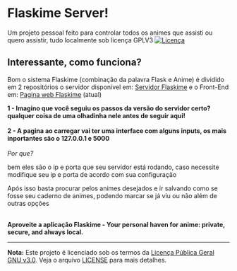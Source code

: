 # Flaskime Server!
Um projeto pessoal feito para controlar todos os animes que assisti ou quero assistir, tudo localmente sob licença GPLV3
[![Licença](https://www.gnu.org/graphics/gplv3-127x51.png)](https://www.gnu.org/licenses/gpl-3.0.html)

## Interessante, como funciona?
Bom o sistema Flaskime (combinação da palavra Flask e Anime) é dividido em 2 repositórios o servidor disponivel em:
<a href="https://github.com/Atn4s/Flaskime_server">Servidor Flaskime</a> 
e o Front-End em:
<a href="https://github.com/Atn4s/Flaskime_web">Pagina web Flaskime</a> (atual)

<b> 1 - Imagino que você seguiu os passos da versão do servidor certo? qualquer coisa de uma olhadinha nele antes de seguir aqui!</b>
<br>
<br>
<b> 2 - A pagina ao carregar vai ter uma interface com alguns inputs, os mais inportantes são o 127.0.0.1 e 5000</b>
<br>
<br>
<i> Por que? </i>
<br>
<p> bem eles são o ip e porta que seu servidor está rodando, caso necessite modifique seu ip e porta de acordo com sua configuração</p>
<p> Após isso basta procurar pelos animes desejados e ir salvando como se fosse seu caderno de animes, podendo marcar se já viu ou não além de outras opções</p>
<br>
<b> Aproveite a aplicação Flaskime - Your personal haven for anime: private, secure, and always local.</b>
<br>

---
**Nota:**
Este projeto é licenciado sob os termos da [Licença Pública Geral GNU v3.0](https://www.gnu.org/licenses/gpl-3.0.html). Veja o arquivo [LICENSE](LICENSE) para mais detalhes.
